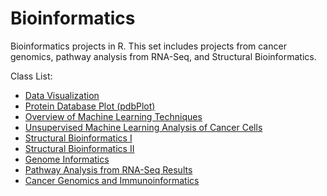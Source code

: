 # Bioinformatics
Bioinformatics projects in R. This set includes projects from cancer genomics, pathway analysis from RNA-Seq, and Structural Bioinformatics.

Class List:
- [Data Visualization](https://github.com/rchanchani/Bioinformatics/blob/master/class5/class5.md)
- [Protein Database Plot (pdbPlot)](https://github.com/rchanchani/Bioinformatics/blob/master/class6/pdbPlot.md)
- [Overview of Machine Learning Techniques](https://github.com/rchanchani/Bioinformatics/blob/master/class8/class08.md)
- [Unsupervised Machine Learning Analysis of Cancer Cells](https://github.com/rchanchani/Bioinformatics/blob/master/class9/Mini.Project.md)
- [Structural Bioinformatics I](https://github.com/rchanchani/Bioinformatics/blob/master/class11/class11.md)
- [Structural Bioinformatics II](https://github.com/rchanchani/Bioinformatics/blob/master/class13/class13.md)
- [Genome Informatics](https://github.com/rchanchani/Bioinformatics/blob/master/class15/class15.md)
- [Pathway Analysis from RNA-Seq Results](https://github.com/rchanchani/Bioinformatics/blob/master/class16/class16.md)
- [Cancer Genomics and Immunoinformatics](https://github.com/rchanchani/Bioinformatics/blob/master/class17/class17.md)
